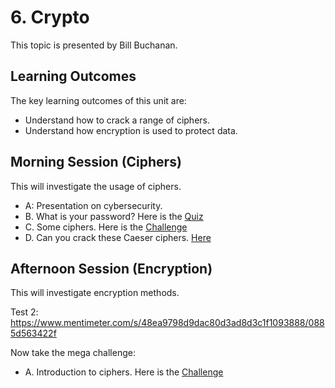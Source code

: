 # 6. Crypto
This topic is presented by Bill Buchanan.

## Learning Outcomes
The key learning outcomes of this unit are:

* Understand how to crack a range of ciphers.
* Understand how encryption is used to protect data.

## Morning Session (Ciphers)
This will investigate the usage of ciphers.

* A: Presentation on cybersecurity.
* B. What is your password? Here is the [Quiz](https://www.menti.com/453d44h63a")
* C. Some ciphers. Here is the [Challenge](https://github.com/billbuchanan/taste_of_cyber/blob/master/04_crypto/quizzes/cipher_quiz_final.docx?raw=true)
* D. Can you crack these Caeser ciphers. [Here](http://asecuritysite.com/tests/tests?sortBy=caesar)

## Afternoon Session (Encryption)
This will investigate encryption methods.

Test 2: https://www.mentimeter.com/s/48ea9798d9dac80d3ad8d3c1f1093888/0885d563422f

Now take the mega challenge:

* A. Introduction to ciphers. Here is the [Challenge](https://asecuritysite.com/challenges")


